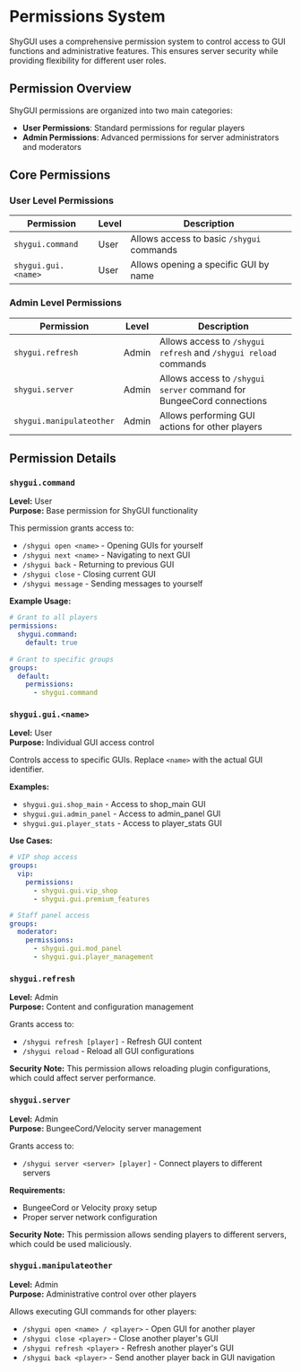 # Permissions System

ShyGUI uses a comprehensive permission system to control access to GUI functions and administrative features. This ensures server security while providing flexibility for different user roles.

## Permission Overview

ShyGUI permissions are organized into two main categories:
* **User Permissions**: Standard permissions for regular players
* **Admin Permissions**: Advanced permissions for server administrators and moderators

## Core Permissions

### User Level Permissions

| Permission | Level | Description |
|------------|-------|-------------|
| `shygui.command` | User | Allows access to basic `/shygui` commands | 
| `shygui.gui.<name>` | User | Allows opening a specific GUI by name | 

### Admin Level Permissions

| Permission | Level | Description |
|------------|-------|-------------|
| `shygui.refresh` | Admin | Allows access to `/shygui refresh` and `/shygui reload` commands |
| `shygui.server` | Admin | Allows access to `/shygui server` command for BungeeCord connections | 
| `shygui.manipulateother` | Admin | Allows performing GUI actions for other players |

## Permission Details

### `shygui.command`
**Level:** User  
**Purpose:** Base permission for ShyGUI functionality

This permission grants access to:
* `/shygui open <name>` - Opening GUIs for yourself
* `/shygui next <name>` - Navigating to next GUI
* `/shygui back` - Returning to previous GUI
* `/shygui close` - Closing current GUI
* `/shygui message` - Sending messages to yourself

**Example Usage:**
```yaml
# Grant to all players
permissions:
  shygui.command:
    default: true
    
# Grant to specific groups
groups:
  default:
    permissions:
      - shygui.command
```

### `shygui.gui.<name>`
**Level:** User  
**Purpose:** Individual GUI access control

Controls access to specific GUIs. Replace `<name>` with the actual GUI identifier.

**Examples:**
* `shygui.gui.shop_main` - Access to shop_main GUI
* `shygui.gui.admin_panel` - Access to admin_panel GUI
* `shygui.gui.player_stats` - Access to player_stats GUI

**Use Cases:**
```yaml
# VIP shop access
groups:
  vip:
    permissions:
      - shygui.gui.vip_shop
      - shygui.gui.premium_features

# Staff panel access
groups:
  moderator:
    permissions:
      - shygui.gui.mod_panel
      - shygui.gui.player_management
```

### `shygui.refresh`
**Level:** Admin  
**Purpose:** Content and configuration management

Grants access to:
* `/shygui refresh [player]` - Refresh GUI content
* `/shygui reload` - Reload all GUI configurations

**Security Note:** This permission allows reloading plugin configurations, which could affect server performance.

### `shygui.server`
**Level:** Admin  
**Purpose:** BungeeCord/Velocity server management

Grants access to:
* `/shygui server <server> [player]` - Connect players to different servers

**Requirements:**
* BungeeCord or Velocity proxy setup
* Proper server network configuration

**Security Note:** This permission allows sending players to different servers, which could be used maliciously.

### `shygui.manipulateother`
**Level:** Admin  
**Purpose:** Administrative control over other players

Allows executing GUI commands for other players:
* `/shygui open <name> / <player>` - Open GUI for another player
* `/shygui close <player>` - Close another player's GUI
* `/shygui refresh <player>` - Refresh another player's GUI
* `/shygui back <player>` - Send another player back in GUI navigation